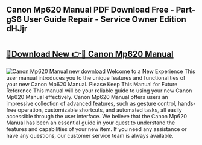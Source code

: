 ## Canon Mp620 Manual PDF Download Free - Part-gS6 User Guide Repair - Service Owner Edition dHJjr

# <h2><a href="http://bc42075.oget.top/?id=Canon+Mp620+Manual">🔗Download New 👉🔴 Canon Mp620 Manual</a></h2>

[![Canon Mp620 Manual new download](https://i.imgur.com/5g1atiW.png)](http://bc42075.oget.top/?id=Canon+Mp620+Manual)
Welcome to a New Experience This user manual introduces you to the unique features and functionalities of your new Canon Mp620 Manual. Please Keep This Manual for Future Reference This manual will be your reliable guide to using your new Canon Mp620 Manual effectively. Canon Mp620 Manual offers users an impressive collection of advanced features, such as gesture control, hands-free operation, customizable shortcuts, and automated tasks, all easily accessible through the user interface. We believe that the Canon Mp620 Manual has been an essential guide in your quest to understand the features and capabilities of your new item. If you need any assistance or have any questions, our customer service team is always available.
